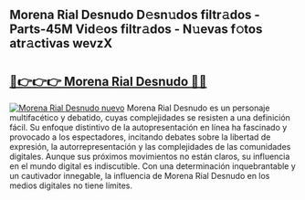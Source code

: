 ## Morena Rial Desnudo D𝚎sn𝚞dos filtr𝚊dos - Parts-45M Vid𝚎os filtr𝚊dos - N𝚞evas f𝚘tos atr𝚊ctivas wevzX

# <h2><a href="http://mb6qipm.tromn.icu/?c=Morena+Rial+Desnudo">🔗👉👉👉 Morena Rial Desnudo 🔗🔗</a></h2>

[![Morena Rial Desnudo nuevo](https://i.imgur.com/pEAQMta.gif)](http://mb6qipm.tromn.icu/?c=Morena+Rial+Desnudo)
Morena Rial Desnudo es un personaje multifacético y debatido, cuyas complejidades se resisten a una definición fácil.  Su enfoque distintivo de la autopresentación en línea ha fascinado y provocado a los espectadores, incitando debates sobre la libertad de expresión, la autorrepresentación y las complejidades de las comunidades digitales. Aunque sus próximos movimientos no están claros, su influencia en el mundo digital es indiscutible. Con una determinación inquebrantable y un cautivador innegable, la influencia de Morena Rial Desnudo en los medios digitales no tiene límites.

